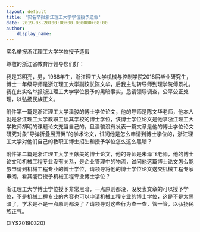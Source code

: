```yaml
---
layout: default
title: '实名举报浙江理工大学学位授予造假'
date: 2019-03-20T00:00:00.000000+08:00
author:
    display_name: 
---
```


实名举报浙江理工大学学位授予造假

尊敬的浙江省教育厅领导您们好：

我是郑明亮，男，1988年生，浙江理工大学机械与控制学院2018届毕业研究生，博士一年级导师是浙江理工大学副校长陈文华，后我主动转导师到理学院傅景礼。我在此实名举报浙江理工大学学位授予的黑暗事实，恳请领导调查，公平公正处理，以弘扬民族正义。

附件第一篇是浙江理工大学潘骏的博士学位论文，他的导师是陈文华老师，他本人就是浙江理工大学教职工读其学校的博士学位，该博士学位论文是他拿浙江理工大学教师胡明的课题论文充当自己的，且潘骏没有发表一篇文章是他的博士学位论文研究对象“导弹折叠展开翼”的学术论文，试问他是怎么申请到博士学位的，浙江理工大学对他们自己的教职工博士招生和授予学位怎么这么黑暗？

附件第二篇是浙江理工大学王献美的博士论文，他的导师是朱泽飞老师，他的博士论文和机械工程专业没有关系，是企业管理中的物流，试问他这篇博士论文怎么能够申请到机械工程专业的博士学位，请领导将他的博士学位论文送交机械工程专家审阅，看其能否授予机械工程专业博士学位？

浙江理工大学博士学位授予非常黑暗，一点原则都没，没发表文章的可以授予学位，不是机械工程专业的内容也可以申请机械工程专业的博士学位，这是不是太黑暗了，学术是不是一点原则都没了？请领导对这些行为查一查，管一管，以弘扬民族正气。

(XYS20190320)

